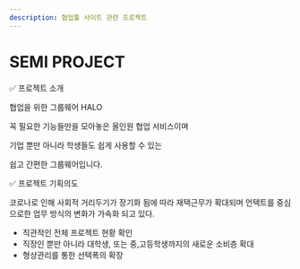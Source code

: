 ```yaml
---
description: 협업툴 사이트 관련 프로젝트
---
```


# SEMI PROJECT

✅ 프로젝트 소개

협업을 위한 그룹웨어 HALO

꼭 필요한 기능들만을 모아놓은 올인원 협업 서비스이며

기업 뿐만 아니라 학생들도 쉽게 사용할 수 있는

쉽고 간편한 그룹웨어입니다.&#x20;

✅ 프로젝트 기획의도&#x20;

코로나로 인해 사회적 거리두기가 장기화 됨에 따라 재택근무가 확대되며 언택트를 중심으로한 업무 방식의 변화가 가속화 되고 있다.

* 직관적인 전체 프로젝트 현황 확인
* 직장인 뿐만 아니라 대학생, 또는 중,고등학생까지의 새로운 소비층 확대
* 형상관리를 통한 선택폭의 확장
